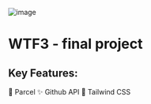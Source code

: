 ![image](https://github.com/kamilMalinowski/wtf-3-portfolio-2023/assets/64846552/02ac6c58-23de-48c3-8b85-53126a958a8b)

# WTF3 - final project
 
## Key Features:

🔄 Parcel
✨ Github API
🎨 Tailwind CSS
